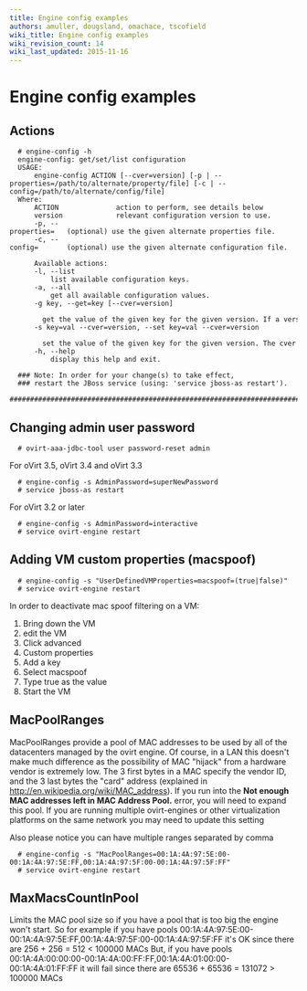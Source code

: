 ```yaml
---
title: Engine config examples
authors: amuller, dougsland, omachace, tscofield
wiki_title: Engine config examples
wiki_revision_count: 14
wiki_last_updated: 2015-11-16
---
```


# Engine config examples

## Actions

      # engine-config -h
      engine-config: get/set/list configuration
      USAGE:
          engine-config ACTION [--cver=version] [-p | --properties=/path/to/alternate/property/file] [-c | --config=/path/to/alternate/config/file]
      Where:
          ACTION              action to perform, see details below
          version             relevant configuration version to use.
          -p, --properties=   (optional) use the given alternate properties file.
          -c, --config=       (optional) use the given alternate configuration file.

          Available actions:
          -l, --list
              list available configuration keys.
          -a, --all
              get all available configuration values.
          -g key, --get=key [--cver=version]
              get the value of the given key for the given version. If a version is not given, the values of all existing versions are returned.
          -s key=val --cver=version, --set key=val --cver=version
              set the value of the given key for the given version. The cver version is mandatory for this action.
          -h, --help
              display this help and exit.

      ### Note: In order for your change(s) to take effect,
      ### restart the JBoss service (using: 'service jboss-as restart').
      #############################################################################

## Changing admin user password

      # ovirt-aaa-jdbc-tool user password-reset admin 

For oVirt 3.5, oVirt 3.4 and oVirt 3.3

      # engine-config -s AdminPassword=superNewPassword
      # service jboss-as restart 

For oVirt 3.2 or later

      # engine-config -s AdminPassword=interactive
      # service ovirt-engine restart 

## Adding VM custom properties (macspoof)

      # engine-config -s "UserDefinedVMProperties=macspoof=(true|false)"
      # service ovirt-engine restart 

In order to deactivate mac spoof filtering on a VM:

1.  Bring down the VM
2.  edit the VM
3.  Click advanced
4.  Custom properties
5.  Add a key
6.  Select macspoof
7.  Type true as the value
8.  Start the VM

## MacPoolRanges

MacPoolRanges provide a pool of MAC addresses to be used by all of the datacenters managed by the ovirt engine. Of course, in a LAN this doesn't make much difference as the possibility of MAC "hijack" from a hardware vendor is extremely low. The 3 first bytes in a MAC specify the vendor ID, and the 3 last bytes the "card" address (explained in <http://en.wikipedia.org/wiki/MAC_address>). If you run into the **Not enough MAC addresses left in MAC Address Pool.** error, you will need to expand this pool. If you are running multiple ovirt-engines or other virtualization platforms on the same network you may need to update this setting

Also please notice you can have multiple ranges separated by comma

      # engine-config -s "MacPoolRanges=00:1A:4A:97:5E:00-00:1A:4A:97:5E:FF,00:1A:4A:97:5F:00-00:1A:4A:97:5F:FF"
      # service ovirt-engine restart

## MaxMacsCountInPool

Limits the MAC pool size so if you have a pool that is too big the engine won't start. So for example if you have pools 00:1A:4A:97:5E:00-00:1A:4A:97:5E:FF,00:1A:4A:97:5F:00-00:1A:4A:97:5F:FF it's OK since there are 256 + 256 = 512 < 100000 MACs But, if you have pools 00:1A:4A:00:00:00-00:1A:4A:00:FF:FF,00:1A:4A:01:00:00-00:1A:4A:01:FF:FF it will fail since there are 65536 + 65536 = 131072 > 100000 MACs
